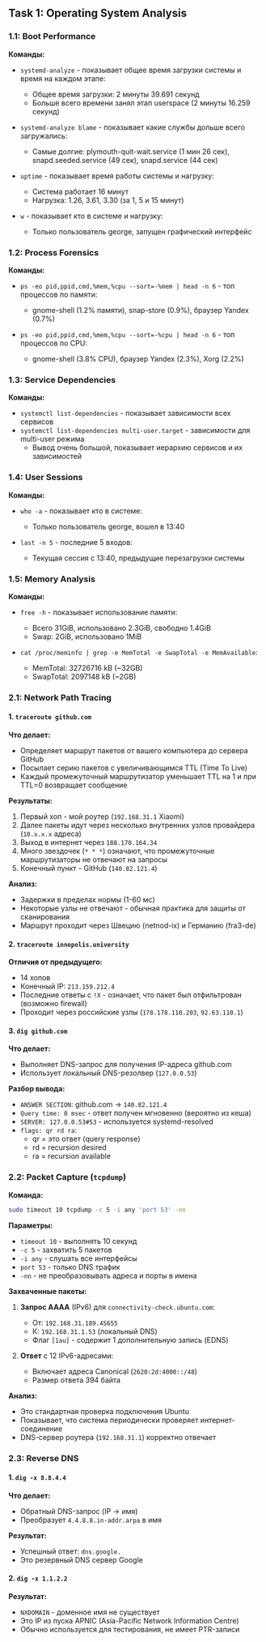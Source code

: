 ## Task 1: Operating System Analysis

### 1.1: Boot Performance

**Команды:**
- `systemd-analyze` - показывает общее время загрузки системы и время на каждом этапе:
  - Общее время загрузки: 2 минуты 39.691 секунд
  - Больше всего времени занял этап userspace (2 минуты 16.259 секунд)

- `systemd-analyze blame` - показывает какие службы дольше всего загружались:
  - Самые долгие: plymouth-quit-wait.service (1 мин 26 сек), snapd.seeded.service (49 сек), snapd.service (44 сек)

- `uptime` - показывает время работы системы и нагрузку:
  - Система работает 16 минут
  - Нагрузка: 1.26, 3.61, 3.30 (за 1, 5 и 15 минут)

- `w` - показывает кто в системе и нагрузку:
  - Только пользователь george, запущен графический интерфейс

### 1.2: Process Forensics

**Команды:**
- `ps -eo pid,ppid,cmd,%mem,%cpu --sort=-%mem | head -n 6` - топ процессов по памяти:
  - gnome-shell (1.2% памяти), snap-store (0.9%), браузер Yandex (0.7%)

- `ps -eo pid,ppid,cmd,%mem,%cpu --sort=-%cpu | head -n 6` - топ процессов по CPU:
  - gnome-shell (3.8% CPU), браузер Yandex (2.3%), Xorg (2.2%)

### 1.3: Service Dependencies

**Команды:**
- `systemctl list-dependencies` - показывает зависимости всех сервисов
- `systemctl list-dependencies multi-user.target` - зависимости для multi-user режима
  - Вывод очень большой, показывает иерархию сервисов и их зависимостей

### 1.4: User Sessions

**Команды:**
- `who -a` - показывает кто в системе:
  - Только пользователь george, вошел в 13:40

- `last -n 5` - последние 5 входов:
  - Текущая сессия с 13:40, предыдущие перезагрузки системы

### 1.5: Memory Analysis

**Команды:**
- `free -h` - показывает использование памяти:
  - Всего 31GiB, использовано 2.3GiB, свободно 1.4GiB
  - Swap: 2GiB, использовано 1MiB

- `cat /proc/meminfo | grep -e MemTotal -e SwapTotal -e MemAvailable`:
  - MemTotal: 32726716 kB (~32GB)
  - SwapTotal: 2097148 kB (~2GB)

### 2.1: Network Path Tracing

#### 1. `traceroute github.com`
**Что делает:**
- Определяет маршрут пакетов от вашего компьютера до сервера GitHub
- Посылает серию пакетов с увеличивающимся TTL (Time To Live)
- Каждый промежуточный маршрутизатор уменьшает TTL на 1 и при TTL=0 возвращает сообщение

**Результаты:**
1. Первый хоп - мой роутер (`192.168.31.1` Xiaomi)
2. Далее пакеты идут через несколько внутренних узлов провайдера (`10.x.x.x` адреса)
3. Выход в интернет через `188.170.164.34`
4. Много звездочек (`* * *`) означают, что промежуточные маршрутизаторы не отвечают на запросы
5. Конечный пункт - GitHub (`140.82.121.4`)

**Анализ:**
- Задержки в пределах нормы (1-60 мс)
- Некоторые узлы не отвечают - обычная практика для защиты от сканирования
- Маршрут проходит через Швецию (netnod-ix) и Германию (fra3-de)

#### 2. `traceroute innopolis.university`
**Отличия от предыдущего:**
- 14 хопов
- Конечный IP: `213.159.212.4`
- Последние ответы с `!X` - означает, что пакет был отфильтрован (возможно firewall)
- Проходит через российские узлы (`178.178.110.203`, `92.63.110.1`)

#### 3. `dig github.com`
**Что делает:**
- Выполняет DNS-запрос для получения IP-адреса github.com
- Использует локальный DNS-резолвер (`127.0.0.53`)

**Разбор вывода:**
- `ANSWER SECTION`: github.com → `140.82.121.4`
- `Query time: 0 msec` - ответ получен мгновенно (вероятно из кеша)
- `SERVER: 127.0.0.53#53` - используется systemd-resolved
- `flags: qr rd ra`:
  - qr = это ответ (query response)
  - rd = recursion desired
  - ra = recursion available

### 2.2: Packet Capture (`tcpdump`)

**Команда:**
```sh
sudo timeout 10 tcpdump -c 5 -i any 'port 53' -nn
```
**Параметры:**
- `timeout 10` - выполнять 10 секунд
- `-c 5` - захватить 5 пакетов
- `-i any` - слушать все интерфейсы
- `port 53` - только DNS трафик
- `-nn` - не преобразовывать адреса и порты в имена

**Захваченные пакеты:**
1. **Запрос AAAA** (IPv6) для `connectivity-check.ubuntu.com`:
   - От: `192.168.31.189.45655`
   - К: `192.168.31.1.53` (локальный DNS)
   - Флаг `[1au]` - содержит 1 дополнительную запись (EDNS)

2. **Ответ** с 12 IPv6-адресами:
   - Включает адреса Canonical (`2620:2d:4000::/48`)
   - Размер ответа 394 байта

**Анализ:**
- Это стандартная проверка подключения Ubuntu
- Показывает, что система периодически проверяет интернет-соединение
- DNS-сервер роутера (`192.168.31.1`) корректно отвечает

### 2.3: Reverse DNS

#### 1. `dig -x 8.8.4.4`
**Что делает:**
- Обратный DNS-запрос (IP → имя)
- Преобразует `4.4.8.8.in-addr.arpa` в имя

**Результат:**
- Успешный ответ: `dns.google.`
- Это резервный DNS сервер Google

#### 2. `dig -x 1.1.2.2`
**Результат:**
- `NXDOMAIN` - доменное имя не существует
- Это IP из пуска APNIC (Asia-Pacific Network Information Centre)
- Обычно используется для тестирования, не имеет PTR-записи


